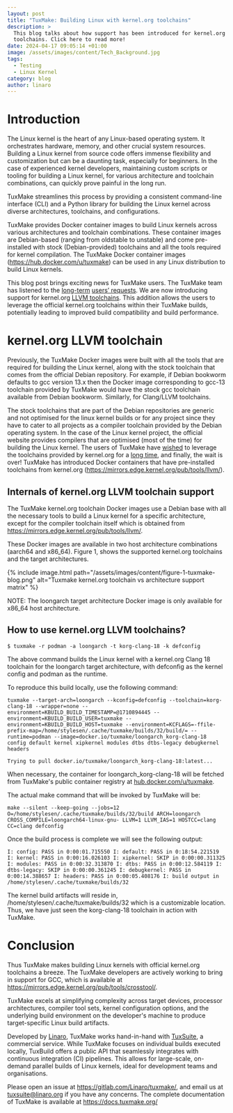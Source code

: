 ```yaml
---
layout: post
title: "TuxMake: Building Linux with kernel.org toolchains"
description: >
  This blog talks about how support has been introduced for kernel.org LLVM
  toolchains. Click here to read more!
date: 2024-04-17 09:05:14 +01:00
image: /assets/images/content/Tech_Background.jpg
tags:
  - Testing
  - Linux Kernel
category: blog
author: linaro
---
```

# Introduction

The Linux kernel is the heart of any Linux-based operating system. It orchestrates hardware, memory, and other crucial system resources. Building a Linux kernel from source code offers immense flexibility and customization but can be a daunting task, especially for beginners. In the case of experienced kernel developers, maintaining custom scripts or tooling for building a Linux kernel, for various architecture and toolchain combinations, can quickly prove painful in the long run. 

TuxMake streamlines this process by providing a consistent command-line interface (CLI) and a Python library for building the Linux kernel across diverse architectures, toolchains, and configurations. 

TuxMake provides Docker container images to build Linux kernels across various architectures and toolchain combinations. These container images are Debian-based (ranging from oldstable to unstable) and come pre-installed with stock (Debian-provided) toolchains and all the tools required for kernel compilation. The TuxMake Docker container images (<https://hub.docker.com/u/tuxmake>) can be used in any Linux distribution to build Linux kernels.

This blog post brings exciting news for TuxMake users. The TuxMake team has listened to the [long-term](https://gitlab.com/Linaro/tuxmake/-/issues/99) [users’ requests](https://gitlab.com/Linaro/tuxmake/-/issues/215). We are now introducing support for kernel.org [LLVM toolchains](https://mirrors.edge.kernel.org/pub/tools/llvm/). This addition allows the users to leverage the official kernel.org toolchains within their TuxMake builds, potentially leading to improved build compatibility and build performance.

# kernel.org LLVM toolchain

Previously, the TuxMake Docker images were built with all the tools that are required for building the Linux kernel, along with the stock toolchain that comes from the official Debian repository. For example, if Debian bookworm defaults to gcc version 13.x then the Docker image corresponding to gcc-13 toolchain provided by TuxMake would have the stock gcc toolchain available from Debian bookworm. Similarly, for Clang/LLVM toolchains.

The stock toolchains that are part of the Debian repositories are generic and not optimised for the linux kernel builds or for any project since they have to cater to all projects as a compiler toolchain provided by the Debian operating system. In the case of the Linux kernel project, the official website provides compilers that are optimised (most of the time) for building the Linux kernel. The users of TuxMake have [wished](https://gitlab.com/Linaro/tuxmake/-/issues/215) to leverage the toolchains provided by kernel.org for a [long time](https://gitlab.com/Linaro/tuxmake/-/issues/99), and finally, the wait is over! TuxMake has introduced  Docker containers that have pre-installed toolchains from kernel.org (<https://mirrors.edge.kernel.org/pub/tools/llvm/>).

## Internals of kernel.org LLVM toolchain support

The TuxMake kernel.org toolchain Docker images use a Debian base with all the necessary tools to build a Linux kernel for a specific architecture, except for the compiler toolchain itself which is obtained from <https://mirrors.edge.kernel.org/pub/tools/llvm/>. 

These Docker images are available in two host architecture combinations (aarch64 and x86_64). Figure 1, shows the supported kernel.org toolchains and the target architectures.

{% include image.html path="/assets/images/content/figure-1-tuxmake-blog.png" alt="Tuxmake kernel.org toolchain vs architecture support matrix" %} 

NOTE: The loongarch target architecture Docker image is only available for x86_64 host architecture.

## How to use  kernel.org LLVM toolchains?

`$ tuxmake -r podman -a loongarch -t korg-clang-18 -k defconfig`

The above command builds the Linux kernel with a kernel.org Clang 18 toolchain for the loongarch target architecture, with defconfig as the kernel config and podman as the runtime.

To reproduce this build locally, use the following command:

`tuxmake --target-arch=loongarch --kconfig=defconfig --toolchain=korg-clang-18 --wrapper=none --environment=KBUILD_BUILD_TIMESTAMP=@1710894445 --environment=KBUILD_BUILD_USER=tuxmake --environment=KBUILD_BUILD_HOST=tuxmake --environment=KCFLAGS=-ffile-prefix-map=/home/stylesen/.cache/tuxmake/builds/32/build/= --runtime=podman --image=docker.io/tuxmake/loongarch_korg-clang-18 config default kernel xipkernel modules dtbs dtbs-legacy debugkernel headers`

`Trying to pull docker.io/tuxmake/loongarch_korg-clang-18:latest...`

When necessary, the container for loongarch_korg-clang-18 will be fetched from TuxMake's public container registry at [hub.docker.com/u/tuxmake](https://hub.docker.com/u/tuxmake).

The actual make command that will be invoked by TuxMake will be:

`make --silent --keep-going --jobs=12 O=/home/stylesen/.cache/tuxmake/builds/32/build ARCH=loongarch CROSS_COMPILE=loongarch64-linux-gnu- LLVM=1 LLVM_IAS=1 HOSTCC=clang CC=clang defconfig`

Once the build process is complete we will see the following output:

`I: config: PASS in 0:00:01.715550
I: default: PASS in 0:18:54.221519
I: kernel: PASS in 0:00:16.026103
I: xipkernel: SKIP in 0:00:00.311325
I: modules: PASS in 0:00:32.313870
I: dtbs: PASS in 0:00:12.584119
I: dtbs-legacy: SKIP in 0:00:00.361245
I: debugkernel: PASS in 0:00:14.388657
I: headers: PASS in 0:00:05.408176
I: build output in /home/stylesen/.cache/tuxmake/builds/32`

The kernel build artifacts will reside in, /home/stylesen/.cache/tuxmake/builds/32 which is a customizable location. Thus, we have just seen the korg-clang-18 toolchain in action with TuxMake.

# Conclusion

Thus TuxMake makes building Linux kernels with official kernel.org toolchains a breeze. The TuxMake developers are actively working to bring in support for GCC, which is available at <https://mirrors.edge.kernel.org/pub/tools/crosstool/>.

TuxMake excels at simplifying complexity across target devices, processor architectures, compiler tool sets, kernel configuration options, and the underlying build environment on the developer's machine to produce target-specific Linux build artifacts.

Developed by [Linaro](https://www.linaro.org/), TuxMake works hand-in-hand with [TuxSuite](https://docs.tuxsuite.com/), a commercial service. While TuxMake focuses on individual builds executed locally, TuxBuild offers a public API that seamlessly integrates with continuous integration (CI) pipelines. This allows for large-scale, on-demand parallel builds of Linux kernels, ideal for development teams and organisations.

Please open an issue at <https://gitlab.com/Linaro/tuxmake/>, and email us at tuxsuite@linaro.org if you have any concerns. The complete documentation of TuxMake is available at <https://docs.tuxmake.org/>